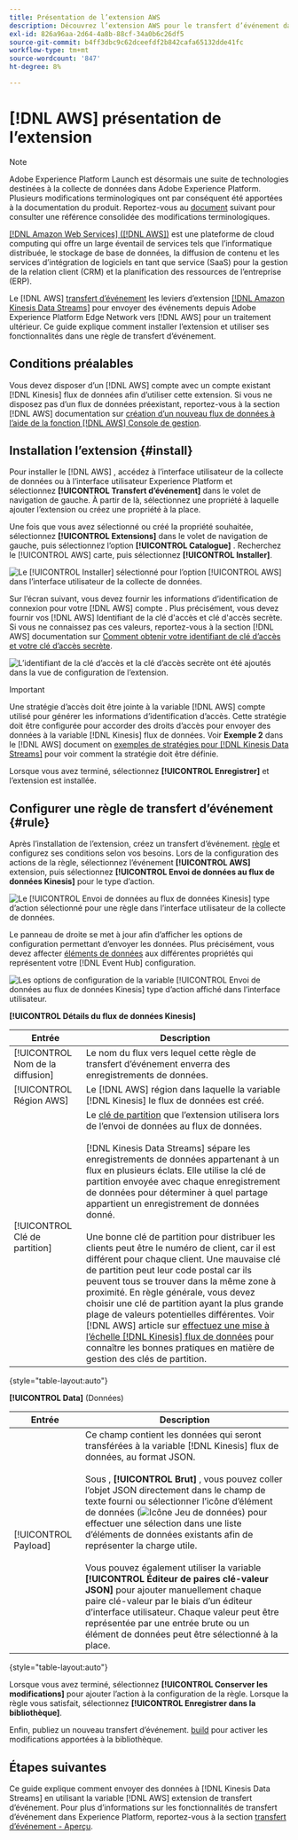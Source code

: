```yaml
---
title: Présentation de l’extension AWS
description: Découvrez l’extension AWS pour le transfert d’événement dans Adobe Experience Platform.
exl-id: 826a96aa-2d64-4a8b-88cf-34a0b6c26df5
source-git-commit: b4ff3dbc9c62dceefdf2b842cafa65132dde41fc
workflow-type: tm+mt
source-wordcount: '847'
ht-degree: 8%

---
```


# [!DNL AWS] présentation de l’extension

>[!NOTE]
>
>Adobe Experience Platform Launch est désormais une suite de technologies destinées à la collecte de données dans Adobe Experience Platform. Plusieurs modifications terminologiques ont par conséquent été apportées à la documentation du produit. Reportez-vous au [document](../../../term-updates.md) suivant pour consulter une référence consolidée des modifications terminologiques.

[[!DNL Amazon Web Services] ([!DNL AWS])](https://aws.amazon.com/) est une plateforme de cloud computing qui offre un large éventail de services tels que l’informatique distribuée, le stockage de base de données, la diffusion de contenu et les services d’intégration de logiciels en tant que service (SaaS) pour la gestion de la relation client (CRM) et la planification des ressources de l’entreprise (ERP).

Le [!DNL AWS] [transfert d’événement](../../../ui/event-forwarding/overview.md) les leviers d’extension [[!DNL Amazon Kinesis Data Streams]](https://docs.aws.amazon.com/streams/latest/dev/introduction.html) pour envoyer des événements depuis Adobe Experience Platform Edge Network vers [!DNL AWS] pour un traitement ultérieur. Ce guide explique comment installer l’extension et utiliser ses fonctionnalités dans une règle de transfert d’événement.

## Conditions préalables

Vous devez disposer d’un [!DNL AWS] compte avec un compte existant [!DNL Kinesis] flux de données afin d’utiliser cette extension. Si vous ne disposez pas d’un flux de données préexistant, reportez-vous à la section [!DNL AWS] documentation sur [création d’un nouveau flux de données à l’aide de la fonction [!DNL AWS] Console de gestion](https://docs.aws.amazon.com/streams/latest/dev/how-do-i-create-a-stream.html).

## Installation l’extension {#install}

Pour installer le [!DNL AWS] , accédez à l’interface utilisateur de la collecte de données ou à l’interface utilisateur Experience Platform et sélectionnez **[!UICONTROL Transfert d’événement]** dans le volet de navigation de gauche. À partir de là, sélectionnez une propriété à laquelle ajouter l’extension ou créez une propriété à la place.

Une fois que vous avez sélectionné ou créé la propriété souhaitée, sélectionnez **[!UICONTROL Extensions]** dans le volet de navigation de gauche, puis sélectionnez l’option **[!UICONTROL Catalogue]** . Recherchez le [!UICONTROL AWS] carte, puis sélectionnez **[!UICONTROL Installer]**.

![Le [!UICONTROL Installer] sélectionné pour l’option [!UICONTROL AWS] dans l’interface utilisateur de la collecte de données.](../../../images/extensions/server/aws/install.png)

Sur l’écran suivant, vous devez fournir les informations d’identification de connexion pour votre [!DNL AWS] compte . Plus précisément, vous devez fournir vos [!DNL AWS] Identifiant de la clé d&#39;accès et clé d&#39;accès secrète. Si vous ne connaissez pas ces valeurs, reportez-vous à la section [!DNL AWS] documentation sur [Comment obtenir votre identifiant de clé d’accès et votre clé d’accès secrète](https://docs.aws.amazon.com/powershell/latest/userguide/pstools-appendix-sign-up.html).

![L’identifiant de la clé d’accès et la clé d’accès secrète ont été ajoutés dans la vue de configuration de l’extension.](../../../images/extensions/server/aws/credentials.png)

>[!IMPORTANT]
>
>Une stratégie d’accès doit être jointe à la variable [!DNL AWS] compte utilisé pour générer les informations d’identification d’accès. Cette stratégie doit être configurée pour accorder des droits d’accès pour envoyer des données à la variable [!DNL Kinesis] flux de données. Voir **Exemple 2** dans le [!DNL AWS] document on [exemples de stratégies pour [!DNL Kinesis Data Streams]](https://docs.aws.amazon.com/streams/latest/dev/controlling-access.html#kinesis-using-iam-examples) pour voir comment la stratégie doit être définie.

Lorsque vous avez terminé, sélectionnez **[!UICONTROL Enregistrer]** et l’extension est installée.

## Configurer une règle de transfert d’événement {#rule}

Après l’installation de l’extension, créez un transfert d’événement. [règle](../../../ui/managing-resources/rules.md) et configurez ses conditions selon vos besoins. Lors de la configuration des actions de la règle, sélectionnez l’événement **[!UICONTROL AWS]** extension, puis sélectionnez **[!UICONTROL Envoi de données au flux de données Kinesis]** pour le type d’action.

![Le [!UICONTROL Envoi de données au flux de données Kinesis] type d’action sélectionné pour une règle dans l’interface utilisateur de la collecte de données.](../../../images/extensions/server/aws/select-action-type.png)

Le panneau de droite se met à jour afin d’afficher les options de configuration permettant d’envoyer les données. Plus précisément, vous devez affecter [éléments de données](../../../ui/managing-resources/data-elements.md) aux différentes propriétés qui représentent votre [!DNL Event Hub] configuration.

![Les options de configuration de la variable [!UICONTROL Envoi de données au flux de données Kinesis] type d’action affiché dans l’interface utilisateur.](../../../images/extensions/server/aws/data-stream-details.png)

**[!UICONTROL Détails du flux de données Kinesis]**

| Entrée | Description |
| --- | --- |
| [!UICONTROL Nom de la diffusion] | Le nom du flux vers lequel cette règle de transfert d’événement enverra des enregistrements de données. |
| [!UICONTROL Région AWS] | Le [!DNL AWS] région dans laquelle la variable [!DNL Kinesis] le flux de données est créé. |
| [!UICONTROL Clé de partition] | Le [clé de partition](https://docs.aws.amazon.com/streams/latest/dev/key-concepts.html#partition-key) que l’extension utilisera lors de l’envoi de données au flux de données.<br><br>[!DNL Kinesis Data Streams] sépare les enregistrements de données appartenant à un flux en plusieurs éclats. Elle utilise la clé de partition envoyée avec chaque enregistrement de données pour déterminer à quel partage appartient un enregistrement de données donné.<br><br>Une bonne clé de partition pour distribuer les clients peut être le numéro de client, car il est différent pour chaque client. Une mauvaise clé de partition peut leur code postal car ils peuvent tous se trouver dans la même zone à proximité. En règle générale, vous devez choisir une clé de partition ayant la plus grande plage de valeurs potentielles différentes. Voir [!DNL AWS] article sur [effectuez une mise à l’échelle [!DNL Kinesis] flux de données](https://aws.amazon.com/blogs/big-data/under-the-hood-scaling-your-kinesis-data-streams/) pour connaître les bonnes pratiques en matière de gestion des clés de partition. |

{style=&quot;table-layout:auto&quot;}

**[!UICONTROL Data]** (Données)

| Entrée | Description |
| --- | --- |
| [!UICONTROL Payload] | Ce champ contient les données qui seront transférées à la variable [!DNL Kinesis] flux de données, au format JSON.<br><br>Sous , **[!UICONTROL Brut]** , vous pouvez coller l’objet JSON directement dans le champ de texte fourni ou sélectionner l’icône d’élément de données (![Icône Jeu de données](../../../images/extensions/server/aws/data-element-icon.png)) pour effectuer une sélection dans une liste d’éléments de données existants afin de représenter la charge utile.<br><br>Vous pouvez également utiliser la variable **[!UICONTROL Éditeur de paires clé-valeur JSON]** pour ajouter manuellement chaque paire clé-valeur par le biais d’un éditeur d’interface utilisateur. Chaque valeur peut être représentée par une entrée brute ou un élément de données peut être sélectionné à la place. |

{style=&quot;table-layout:auto&quot;}

Lorsque vous avez terminé, sélectionnez **[!UICONTROL Conserver les modifications]** pour ajouter l’action à la configuration de la règle. Lorsque la règle vous satisfait, sélectionnez **[!UICONTROL Enregistrer dans la bibliothèque]**.

Enfin, publiez un nouveau transfert d’événement. [build](../../../ui/publishing/builds.md) pour activer les modifications apportées à la bibliothèque.

## Étapes suivantes

Ce guide explique comment envoyer des données à [!DNL Kinesis Data Streams] en utilisant la variable [!DNL AWS] extension de transfert d’événement. Pour plus d’informations sur les fonctionnalités de transfert d’événement dans Experience Platform, reportez-vous à la section [transfert d’événement - Aperçu](../../../ui/event-forwarding/overview.md).
